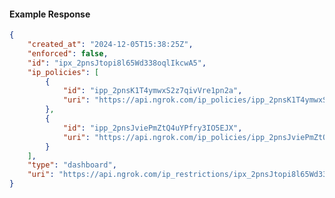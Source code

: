 <!-- Code generated for API Clients. DO NOT EDIT. -->

#### Example Response

```json
{
	"created_at": "2024-12-05T15:38:25Z",
	"enforced": false,
	"id": "ipx_2pnsJtopi8l65Wd338oqlIkcwA5",
	"ip_policies": [
		{
			"id": "ipp_2pnsK1T4ymwxS2z7qivVre1pn2a",
			"uri": "https://api.ngrok.com/ip_policies/ipp_2pnsK1T4ymwxS2z7qivVre1pn2a"
		},
		{
			"id": "ipp_2pnsJviePmZtQ4uYPfry3IO5EJX",
			"uri": "https://api.ngrok.com/ip_policies/ipp_2pnsJviePmZtQ4uYPfry3IO5EJX"
		}
	],
	"type": "dashboard",
	"uri": "https://api.ngrok.com/ip_restrictions/ipx_2pnsJtopi8l65Wd338oqlIkcwA5"
}
```
